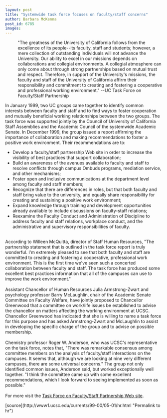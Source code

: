 ```yaml
---
layout: post
title: "Systemwide task force focuses on faculty/staff concerns"
author: Barbara McKenna
post_id: 6785
images:
---
```


<dl>
  <dd>
    "The greatness of the University of California follows from the excellence of its people--its faculty, staff and students; however, a mere collection of outstanding individuals will not advance the University. Our ability to excel in our missions depends on collaborations and collegial environments. A collegial atmosphere can only come about through strong partnerships based on mutual trust and respect. Therefore, in support of the University's missions, the faculty and staff of the University of California affirm their responsibility and commitment to creating and fostering a cooperative and professional working environment." --UC Task Force on Faculty/Staff Partnership
  </dd>
</dl>
<p>
  In January 1999, two UC groups came together to identify common interests between faculty and staff and to find ways to foster cooperation and mutually beneficial working relationships between the two groups. The task force was supported jointly by the Council of University of California Staff Assemblies and the Academic Council of the systemwide Academic Senate. In December 1999, the group issued a report affirming the importance of collaboration and making recommendations to foster a positive work environment. Their recommendations are to:
</p>
<ul>
  <li>Develop a faculty/staff partnership Web site in order to increase the visibility of best practices that support collaboration;
  </li>
  <li>Build an awareness of the avenues available to faculty and staff to resolve conflicts through campus Ombuds programs, mediation service, and other mechanisms;
  </li>
  <li>Foster open and inclusive communications at the department level among faculty and staff members;
  </li>
  <li>Recognize that there are differences in roles, but that both faculty and staff bring value to the university, and equally share responsibility for creating and sustaining a positive work environment;
  </li>
  <li>Expand knowledge through training and development opportunities already available to include discussions on faculty-staff relations;
  </li>
  <li>Reexamine the Faculty Conduct and Administration of Discipline to address faculty and staff relations, workplace conduct, and the administrative and supervisory responsibilities of faculty.
  </li>
</ul>
<p>
  <br>
  According to Willeen McQuitta, director of Staff Human Resources, "The partnership statement that is outlined in the task force report is truly wonderful. I'm extremely pleased to see that both faculty and staff are committed to creating and fostering a cooperative, professional work environment. This is the first time we've seen such a concerted collaboration between faculty and staff. The task force has produced some excellent best practices information that all of the campuses can use to improve the work environment."<br>
  <br>
  Assistant Chancellor of Human Resources Julia Armstrong-Zwart and psychology professor Barry McLaughlin, chair of the Academic Senate Committee on Faculty Welfare, have jointly proposed to Chancellor Greenwood that a committee on work/life issues be established to advise the chancellor on matters affecting the working environment at UCSC. Chancellor Greenwood has indicated that she is willing to name a task force for this purpose and has asked Armstrong-Zwart and McLaughlin to assist in developing the specific charge of the group and to advise on possible membership.<br>
  <br>
  Chemistry professor Roger W. Anderson, who was UCSC's representative on the task force, notes that, "There was remarkable consensus among committee members on the analysis of faculty/staff interactions on the campuses. It seems that, although we are looking at nine very different campuses, there are some universal concerns." The group not only identified common issues, Anderson said, but worked exceptionally well together. "I think the committee came up with some excellent recommendations, which I look forward to seeing implemented as soon as possible."<br>
  <br>
  For more visit the <a href="http://www.ucop.edu/senate/partnership/tfrexecsum.html">Task Force on Faculty/Staff Partnership Web site</a>.
</p>
<p>

</p>
[source](http://www1.ucsc.edu/currents/99-00/05-01/hr.html "Permalink to hr")
